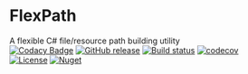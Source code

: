 # FlexPath
A flexible C# file/resource path building utility  
[![Codacy Badge](https://api.codacy.com/project/badge/Grade/4f7616c019924c879073fc99b660a24e)](https://app.codacy.com/app/Wortex17/FlexPath?utm_source=github.com&utm_medium=referral&utm_content=Wortex17/FlexPath&utm_campaign=Badge_Grade_Dashboard)
[![GitHub release](https://img.shields.io/github/release/Wortex17/FlexPath)](https://github.com/Wortex17/FlexPath/releases/latest)
[![Build status](https://ci.appveyor.com/api/projects/status/f5tq5q3u4j87a0ux/branch/master?svg=true)](https://ci.appveyor.com/project/Wortex17/flexpath/branch/master)
[![codecov](https://codecov.io/gh/Wortex17/FlexPath/branch/master/graph/badge.svg)](https://codecov.io/gh/Wortex17/FlexPath)  
[![License](https://img.shields.io/github/license/Wortex17/FlexPath)](https://raw.githubusercontent.com/Wortex17/FlexPath/master/LICENSE)
[![Nuget](https://img.shields.io/nuget/v/Infrablack.FlexPath)](https://www.nuget.org/packages/Infrablack.FlexPath/0.1.0.36)
